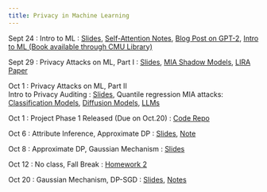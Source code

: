```yaml
---
title: Privacy in Machine Learning
---
```



Sept 24
: Intro to ML
  :   [Slides](https://drive.google.com/file/d/1SFAjMC3Dc45QT9aWFc_IpgVBrdvGDcfF/view?usp=sharing),
    [Self-Attention Notes](https://sebastianraschka.com/blog/2023/self-attention-from-scratch.html),
    [Blog Post on GPT-2](https://jalammar.github.io/illustrated-gpt2/),
    [Intro to ML (Book available through CMU Library)](https://ebookcentral.proquest.com/lib/cm/detail.action?pq-origsite=primo&docID=6870905)

Sept 29
: Privacy Attacks on ML, Part I
  :   [Slides](https://drive.google.com/file/d/1xfMXRnZHRqpL1i67Q2uGo_-DAuHI9Sxm/view?usp=sharing),
    [MIA Shadow Models](https://ieeexplore.ieee.org/abstract/document/7958568),
    [LIRA Paper](https://ieeexplore.ieee.org/abstract/document/9833649)

Oct 1
: Privacy Attacks on ML, Part II <br /> Intro to Privacy Auditing
  :   [Slides](https://drive.google.com/file/d/1qRF_tb5JVyvaAnkXjH1yEjsuH6gixHO0/view?usp=sharing),
    Quantile regression MIA attacks: [Classification Models](https://arxiv.org/abs/2307.03694),
    [Diffusion Models](https://arxiv.org/abs/2312.05140),
    [LLMs](https://arxiv.org/abs/2409.14513)

Oct 1
: Project Phase 1 Released (Due on Oct.20)
  :   [Code Repo](https://github.com/2020pyfcrawl/Project_phase1)


Oct 6
: Attribute Inference, Approximate DP
  :  [Slides](https://drive.google.com/file/d/1bizRqNWlO-LgTqXGVKU7AKPLwn0WlwgM/view?usp=sharing),
  [Note](https://drive.google.com/file/d/1VsqZd0ii8HYFpnpksw8JCxYzjDPCuc0m/view?usp=sharing)

Oct 8
: Approximate DP, Gaussian Mechanism
  :  [Slides](https://drive.google.com/file/d/1vN7f5R37WADOEySXu_YpatIIA4N74xhV/view?usp=sharing)


Oct 12
: No class, Fall Break
  : [Homework 2](https://www.overleaf.com/read/kcqmdqwyhycd#b5893a)  

Oct 20
: Gaussian Mechanism, DP-SGD
  : [Slides](https://drive.google.com/file/d/1xK5_r2d5cGj9RoxV1z-OKhSUqaiQeQk7/view?usp=sharing), [Notes](https://drive.google.com/file/d/1ihsvMxEJkEgBP-LxrCHbR8wuL4AThY6u/view?usp=sharing)
